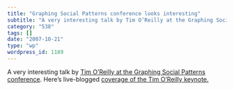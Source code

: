 ```yaml
---
title: "Graphing Social Patterns conference looks interesting"
subtitle: "A very interesting talk by Tim O’Reilly at the Graphing Social Patterns conference"
category: "538"
tags: []
date: "2007-10-21"
type: "wp"
wordpress_id: 1189
---
```

A very interesting talk by [Tim O’Reilly at the Graphing Social Patterns conference](http://www.allfacebook.com/2007/10/tim-oreilly-graphing-social-patterns/). Here’s live-blogged [coverage of the Tim O’Reilly keynote.](http://www.allfacebook.com/2007/10/tim-oreilly-graphing-social-patterns/)